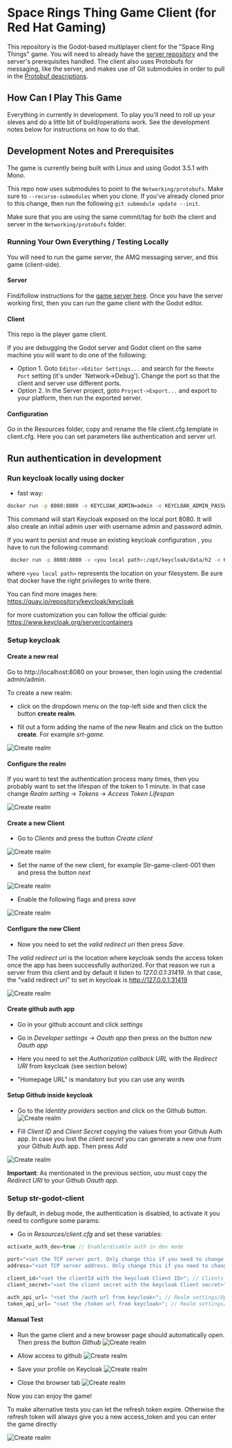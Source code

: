 # Space Rings Thing Game Client (for Red Hat Gaming)
This repository is the Godot-based multiplayer client for the "Space Ring
Things" game. You will need to already have the [server
repository](https://github.com/redhat-gamedev/srt-godot-server) and the server's
prerequisites handled. The client also uses Protobufs for messaging, like the
server, and makes use of Git submodules in order to pull in the [Protobuf
descriptions](https://github.com/redhat-gamedev/srt-protobufs).

## How Can I Play This Game
Everything in currently in development. To play you'll need to roll up your
sleves and do a little bit of build/operations work. See the development notes
below for instructions on how to do that.

## Development Notes and Prerequisites
The game is currently being built with Linux and using Godot 3.5.1 with Mono.

This repo now uses submodules to point to the `Networking/protobufs`. Make sure to
`--recurse-submodules` when you clone. If you've already cloned prior to this
change, then run the following `git submodule update --init`.

Make sure that you are using the same commit/tag for both the client and server
in the `Networking/protobufs` folder.

### Running Your Own Everything / Testing Locally
You will need to run the game server, the AMQ messaging server, and this game
(client-side).

#### Server
Find/follow instructions for the [game server
here](https://github.com/redhat-gamedev/srt-godot-server). Once you have the
server working first, then you can run the game client with the Godot editor.

#### Client
This repo is the player game client.

If you are debugging the Godot server and Godot client on the same machine you
will want to do one of the following:

* Option 1. Goto `Editor->Editor Settings...` and search for the `Remote Port`
  setting (it's under `Network->Debug'). Change the port so that the client and
  server use different ports.
* Option 2. In the Server project, goto `Project->Export...` and export to your
  platform, then run the exported server.

#### Configuration
Go in the Resources folder, copy and rename the file client.cfg.template in client.cfg. Here you can set parameters like authentication and server url.

## Run authentication in development

### Run keycloak locally using docker

* fast way:

``` bash
docker run -p 8080:8080 -e KEYCLOAK_ADMIN=admin -e KEYCLOAK_ADMIN_PASSWORD=admin quay.io/keycloak/keycloak:20.0.3 start-dev
```

This command will start Keycloak exposed on the local port 8080. It will also create an initial admin user with username admin and password admin.

If you want to persist and reuse an existing keycloak configuration , you have to run the following command:

``` bash
 docker run -p 8080:8080 -v <you local path>:/opt/keycloak/data/h2 -e KEYCLOAK_ADMIN=admin -e KEYCLOAK_ADMIN_PASSWORD=admin quay.io/keycloak/keycloak:20.0.3 start-dev --import-realm
 ```

 where `<you local path>` represents the location on your filesystem. Be sure that docker have the right privileges to write there.

You can find more images here: https://quay.io/repository/keycloak/keycloak

for more customization you can follow the official guide:
https://www.keycloak.org/server/containers

### Setup keycloak

#### Create a new real

Go to http://localhost:8080 on your browser, then login using the credential admin/admin.

To create a new realm:

* click on the dropdown menu on the top-left side and then click the button **create realm**.

* fill out a form adding the name of the new Realm and click on the button **create**. For example *srt-game*.

![Create realm](doc/create_realm.png)

#### Configure the realm

If you want to test the authentication process many times, then you probably want to set the lifespan of the token to 1 minute.
In that case change *Realm setting* -> *Tokens* -> *Access Token Lifespan*

![Create realm](doc/change_token_config.png)

#### Create a new Client

* Go to *Clients* and press the button *Create client*

![Create realm](doc/create_client.png)

* Set the name of the new client, for example Str-game-client-001 then and press the button *next*

![Create realm](doc/create_client_1.png)

* Enable the following flags and press *save*

![Create realm](doc/create_client_2.png)

#### Configure the new Client

* Now you need to set the *valid redirect uri* then press *Save*.

The *valid redirect uri* is the location where keycloak sends the access token once the app has been successfully authorized. For that reason we run a server from this client and by default it listen to *127.0.0.1:31419*. In that case, the "valid redirect uri" to set in keycloak is http://127.0.0.1:31419

![Create realm](doc/config_client.png)

#### Create github auth app

* Go in your github account and click *settings*

* Go in *Developer settings -> Oauth app* then press on the button *new Oauth app*

* Here you need to set the *Authorization callback URL* with the *Redirect URI* from keycloak (see section below)

* "Homepage URL" is mandatory but you can use any words

#### Setup Github inside keycloak

* Go to the *Identity providers* section and click on the Github button.
![Create realm](doc/create_github.png)

* Fill *Client ID* and *Client Secret* copying the values from your Github Auth app. In case you lost the *client secret* you can generate a new one from your Github Auth app. Then press *Add*

![Create realm](doc/configure_github.png)

**Important**: As mentionated in the previous section, uou must copy the *Redirect URI* to your Github *Oauth app*.

### Setup str-godot-client

By default, in debug mode, the authentication is disabled, to activate it you need to configure some params:

* Go in *Resources/client.cfg* and set these variables:

``` csharp
activate_auth_dev=true // Enable/disable auth in dev mode

port="<set the TCP server port. Only change this if you need to change it>"; // This prop is also used to compose the valid redirect uri
address="<set TCP server address. Only change this if you need to change it>"; // This prop is also used to compose the valid redirect uri

client_id="<set the clientId with the keycloak Client ID>"; // Clients -> your client -> Client ID
client_secret="<set the client secret with the keycloak Client secret>"; // Clients -> credentials -> Client secret

auth_api_url= "<set the /auth url from keycloak>"; // Realm settings/OpenID Endpoint Configuration
token_api_url= "<set the /token url from keycloak>"; // Realm settings/OpenID Endpoint Configuration
```

#### Manual Test

* Run the game client and a new browser page should automatically open. Then press the button *Github*
![Create realm](doc/test_1.png)

* Allow access to github
![Create realm](doc/test_2.png)

* Save your profile on Keycloak
![Create realm](doc/test_3.png)

* Close the browser tab
![Create realm](doc/test_4.png)

Now you can enjoy the game!

To make alternative tests you can let the refresh token expire. Otherwise the refresh token will always give you a new access_token and you can enter the game directly

![Create realm](doc/token_refresh.png)
